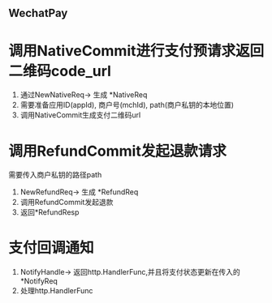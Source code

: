 ## WechatPay
# 调用NativeCommit进行支付预请求返回二维码code_url

1. 通过NewNativeReq-> 生成 *NativeReq
2. 需要准备应用ID(appId), 商户号(mchId), path(商户私钥的本地位置)
3. 调用NativeCommit生成支付二维码url

# 调用RefundCommit发起退款请求

需要传入商户私钥的路径path
1. NewRefundReq-> 生成 *RefundReq
2. 调用RefundCommit发起退款
3. 返回*RefundResp

# 支付回调通知

1. NotifyHandle-> 返回http.HandlerFunc,并且将支付状态更新在传入的*NotifyReq
2. 处理http.HandlerFunc